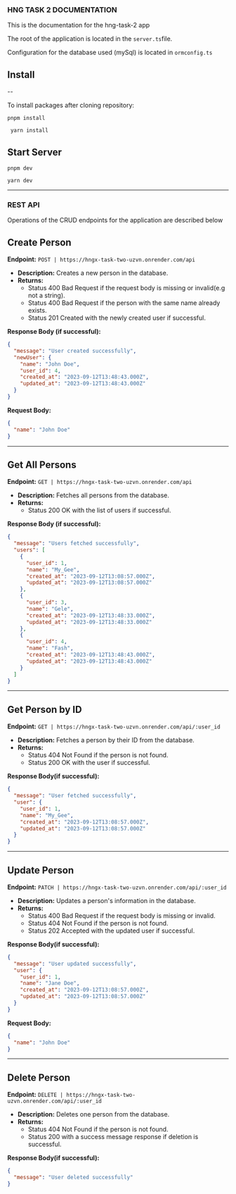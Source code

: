 ### HNG TASK 2 DOCUMENTATION

This is the documentation for the hng-task-2 app

The root of the application is located in the `server.ts`file.

Configuration for the database used (mySql) is located in `ormconfig.ts`

## Install
--

To install packages after cloning repository:

```
pnpm install
```

```
 yarn install
```

## Start Server

```
pnpm dev
```

```
yarn dev
```

---

### REST API
Operations of the CRUD endpoints for the application are described below

## Create Person

**Endpoint:** `POST | https://hngx-task-two-uzvn.onrender.com/api`

- **Description:** Creates a new person in the database.
- **Returns:**
  - Status 400 Bad Request if the request body is missing or invalid(e.g not a string).
  - Status 400 Bad Request if the person with the same name already exists.
  - Status 201 Created with the newly created user if successful.

**Response Body (if successful):**

```json
{
  "message": "User created successfully",
  "newUser": {
    "name": "John Doe",
    "user_id": 4,
    "created_at": "2023-09-12T13:48:43.000Z",
    "updated_at": "2023-09-12T13:48:43.000Z"
  }
}
```

**Request Body:**

```json
{
  "name": "John Doe"
}
```

---

## Get All Persons

**Endpoint:** `GET | https://hngx-task-two-uzvn.onrender.com/api`

- **Description:** Fetches all persons from the database.
- **Returns:**
  - Status 200 OK with the list of users if successful.

**Response Body (if successful):**

```json
{
  "message": "Users fetched successfully",
  "users": [
    {
      "user_id": 1,
      "name": "My_Gee",
      "created_at": "2023-09-12T13:08:57.000Z",
      "updated_at": "2023-09-12T13:08:57.000Z"
    },
    {
      "user_id": 3,
      "name": "Gele",
      "created_at": "2023-09-12T13:48:33.000Z",
      "updated_at": "2023-09-12T13:48:33.000Z"
    },
    {
      "user_id": 4,
      "name": "Fash",
      "created_at": "2023-09-12T13:48:43.000Z",
      "updated_at": "2023-09-12T13:48:43.000Z"
    }
  ]
}
```

---

## Get Person by ID

**Endpoint:** `GET | https://hngx-task-two-uzvn.onrender.com/api/:user_id`

- **Description:** Fetches a person by their ID from the database.
- **Returns:**
  - Status 404 Not Found if the person is not found.
  - Status 200 OK with the user if successful.

**Response Body(if successful):**

```json
{
  "message": "User fetched successfully",
  "user": {
    "user_id": 1,
    "name": "My_Gee",
    "created_at": "2023-09-12T13:08:57.000Z",
    "updated_at": "2023-09-12T13:08:57.000Z"
  }
}
```

---

## Update Person

**Endpoint:** `PATCH | https://hngx-task-two-uzvn.onrender.com/api/:user_id`

- **Description:** Updates a person's information in the database.
- **Returns:**
  - Status 400 Bad Request if the request body is missing or invalid.
  - Status 404 Not Found if the person is not found.
  - Status 202 Accepted with the updated user if successful.

**Response Body(if successful):**

```json
{
  "message": "User updated successfully",
  "user": {
    "user_id": 1,
    "name": "Jane Doe",
    "created_at": "2023-09-12T13:08:57.000Z",
    "updated_at": "2023-09-12T13:08:57.000Z"
  }
}
```

**Request Body:**

```json
{
  "name": "John Doe"
}
```

---

## Delete Person

**Endpoint:** `DELETE | https://hngx-task-two-uzvn.onrender.com/api/:user_id`

- **Description:** Deletes one person from the database.
- **Returns:**
  - Status 404 Not Found if the person is not found.
  - Status 200 with a success message response if deletion is successful.

**Response Body(if successful):**

```json
{
  "message": "User deleted successfully"
}
```

